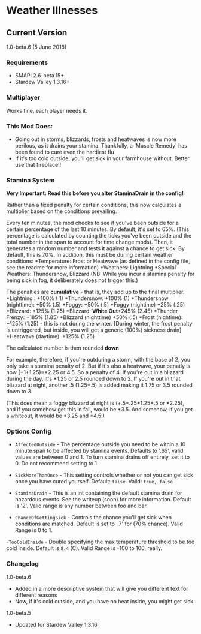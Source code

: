﻿# Weather Illnesses

## Current Version
1.0-beta.6 (5 June 2018)

### Requirements
- SMAPI 2.6-beta.15+
- Stardew Valley 1.3.16+

### Multiplayer

Works fine, each player needs it.

### This Mod Does:
- Going out in storms, blizzards, frosts and heatwaves is now more perilous, as it drains your stamina. Thankfully, 
    a 'Muscle Remedy' has been found to cure even the hardiest flu
- If it's too cold outside, you'll get sick in your farmhouse without. Better use that fireplace!!

### Stamina System

__Very Important: Read this before you alter StaminaDrain in the config!__

Rather than a fixed penalty for certain conditions, this now calculates a multiplier based on the conditions prevailing.

Every ten minutes, the mod checks to see if you've been outside for a certain percentage of the last 10 minutes. By default, it's set to 65%. (This percentage is calculated by counting the ticks you've been outside and the total number in the span to account for time change mods). Then, it generates a random number and tests it against a chance to get sick. By default, this is 70%. In addition, this must be during certain weather conditions:
*Temperature: Frost or Heatwave (as defined in the config file, see the readme for more information)
*Weathers: Lightning
*Special Weathers: Thundersnow, Blizzard
(NB: While you incur a stamina penalty for being sick in fog, it deliberately does not trigger this.)

The penalties are **cumulative** - that is, they add up to the final multiplier.
*Lightning : +100% ( 1)
*Thundersnow: +100% (1)
*Thundersnow (nighttime): +50% (.5)
*Foggy: +50% (.5)
*Foggy (nightime) +25% (.25)
*Blizzard: +125% (1.25)
*Blizzard: **White Out**+245% (2.45)
*Thunder Frenzy: +185% (1.85)
*Blizzard (nighttime) +50% (.5)
*Frost (nightime): +125% (1.25) - this is not during the winter. [During winter, the frost penalty is untriggered, but inside, you will get a generic (100%) sickness drain]
*Heatwave (daytime): +125% (1.25)

The calculated number is then rounded __down__

For example, therefore, if you're outduring a storm, with the base of 2, you only take a stamina penalty of 2. But if it's also a heatwave, your penatly is now (+1+1.25)=*2.25 or 4.5. So a penalty of 4.
If you're out in a blizzard during the day, it's *1.25 or 2.5 rounded down to 2. If you're out in that blizzard at night, another .5 (1.25+.5) is added making it 1.75 or 3.5 rounded down to 3.

(This does mean a foggy blizzard at night is (+.5+.25+1.25+.5 or *2.25), and if you somehow get this in fall, would be *3.5. And somehow, if you get a whiteout, it would be *3.25 and *4.5!)

### Options Config

- `AffectedOutside` - The percentage outside you need to be within a 10 minute span to be affected by stamina events.
 Defaults to '.65', valid values are between 0 and 1. To turn stamina drains off entirely, set it to 0. Do not recommend setting to 1.

 - `SickMoreThanOnce` - This setting controls whether or not you can get sick once you have cured yourself. Default: `false`. Valid: `true, false`

 - `StaminaDrain` - This is an int containing the default stamina drain for hazardous events. See the writeup (soon) for more information. Default is '2'. Valid range is any number between foo and bar.'

  - `ChanceOfGettingSick` - Controls the chance you'll get sick when conditions are matched. Default is set to '.7' for (70% chance). Valid Range is 0 to 1.

  -`TooColdInside` - Double specifying the max temperature threshold to be too cold inside. Default is `8.4` (C). Valid Range is -100 to 100, really.

  ### Changelog

  1.0-beta.6
  - Added in a more descriptive system that will give you different text for different reasons
  - Now, if it's cold outside, and you have no heat inside, you might get sick

  1.0-beta.5

   - Updated for Stardew Valley 1.3.16